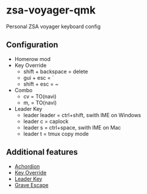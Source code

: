 # zsa-voyager-qmk

Personal ZSA voyager keyboard config

## Configuration
* Homerow mod
* Key Override
    * shift + backspace = delete
    * gui + esc = \`
    * shift + esc = ~
* Combo
    * cv = TO(navi)
    * m, = TO(navi)
* Leader Key
    * leader leader = ctrl+shift, swith IME on Windows
    * leader c = caplock
    * leader s = ctrl+space, swith IME on Mac
    * leader t = tmux copy mode

## Additional features
* [Achordion](https://getreuer.info/posts/keyboards/achordion/index.html)
* [Key Override](https://docs.qmk.fm/#/feature_key_overrides)
* [Leader Key](https://docs.qmk.fm/features/leader_key)
* [Grave Escape](https://docs.qmk.fm/features/grave_esc)
